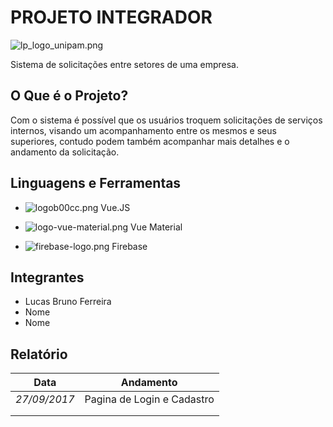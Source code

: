 # PROJETO INTEGRADOR

![lp_logo_unipam.png](http://ap.imagensbrasil.org/images/2017/09/23/lp_logo_unipam.png)

Sistema de solicitações entre setores de uma empresa.

## O Que é o Projeto?

Com o sistema é possível que os usuários troquem solicitações de serviços internos,
visando um acompanhamento entre os mesmos e seus superiores, contudo podem também acompanhar
mais detalhes e o andamento da solicitação.


## Linguagens e Ferramentas

*  ![logob00cc.png](http://ap.imagensbrasil.org/images/2017/09/23/logob00cc.png) Vue.JS

*  ![logo-vue-material.png](http://ap.imagensbrasil.org/images/2017/09/23/logo-vue-material.png) Vue Material

*  ![firebase-logo.png](http://ap.imagensbrasil.org/images/2017/09/23/firebase-logo.png)  Firebase


## Integrantes

* Lucas Bruno Ferreira
* Nome
* Nome

## Relatório

| Data          | Andamento           
| ------------- |:--------------------------:|
|  *27/09/2017* | Pagina de Login e Cadastro |
|               |                            |  
|               |                            |  
